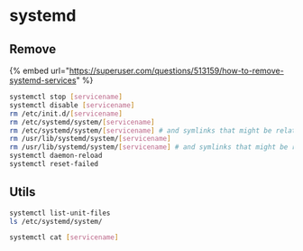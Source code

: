 # systemd

## Remove

{% embed url="https://superuser.com/questions/513159/how-to-remove-systemd-services" %}

```bash
systemctl stop [servicename]
systemctl disable [servicename]
rm /etc/init.d/[servicename]
rm /etc/systemd/system/[servicename]
rm /etc/systemd/system/[servicename] # and symlinks that might be related
rm /usr/lib/systemd/system/[servicename] 
rm /usr/lib/systemd/system/[servicename] # and symlinks that might be related
systemctl daemon-reload
systemctl reset-failed
```

## Utils

```bash
systemctl list-unit-files
ls /etc/systemd/system/
```

```bash
systemctl cat [servicename]
```
